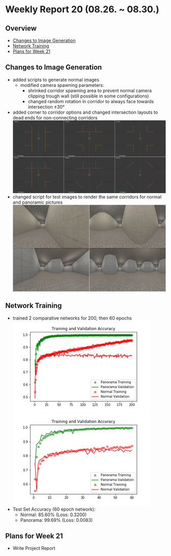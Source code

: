# Weekly Report 20 (08.26. ~ 08.30.)

## Overview
- [Changes to Image Generation](#Changes-to-Image-Generation)
- [Network Training](#Network-Training)
- [Plans for Week 21](#Plans-for-Week-21)

## Changes to Image Generation
- added scripts to generate normal images
    - modified camera spawning parameters:
        - shrinked corridor spawning area to prevent normal camera clipping trough wall (still possible in some configurations)
        - changed random rotation in corridor to always face towards intersection ±30°
- added corner to corridor options and changed intersection layouts to dead ends for non-connecting corridors
![](../../notes/img/Blender_Schematic_Combined.png)
- changed script for test images to render the same corridors for normal and panoramic pictures
![](../../notes/img/Blender_NormalPanoComparison.png)

## Network Training
- trained 2 comparative networks for 200, then 60 epochs
![](../../notes/img/intersectNet_0828-1435_Accuracy.png)
![](../../notes/img/intersectNet_0829-0755_Accuracy.png)
- Test Set Accuracy (60 epoch network):
  - Normal:     85.60% (Loss: 0.3200)
  - Panorama:   99.69% (Loss: 0.0083)

## Plans for Week 21
- Write Project Report